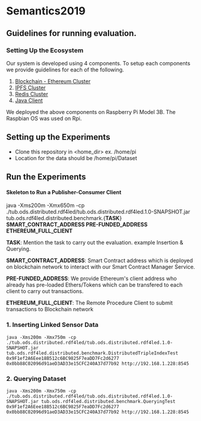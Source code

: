 # Semantics2019


## Guidelines for running evaluation.


### Setting Up the Ecosystem

Our system is developed using 4 components. To setup each components we provide guidelines for each of the following.
1. [Blockchain - Ethereum Cluster](./blockchain/README.md)
2. [IPFS Cluster](./ipfs/README.md)
3. [Redis Cluster](./redis/README.md)
4. [Java Client](./java/README.md)

We deployed the above components on Raspberry Pi Model 3B. The Raspbian OS was used on Rpi.


## Setting up the Experiments

* Clone this repository in <home_dir> ex. /home/pi
* Location for the data should be /home/pi/Dataset

## Run the Experiments

#### Skeleton to Run a Publisher-Consumer Client

java -Xms200m -Xmx650m -cp ./tub.ods.distributed.rdf4led/tub.ods.distributed.rdf4led.1.0-SNAPSHOT.jar tub.ods.rdf4led.distributed.benchmark.{**TASK**} **SMART_CONTRACT_ADDRESS PRE-FUNDED_ADDRESS ETHEREUM_FULL_CLIENT**

**TASK**: Mention the task to carry out the evaluation. example Insertion & Querying.

**SMART_CONTRACT_ADDRESS**: Smart Contract address which is deployed on blockchain network to interact with our Smart Contract Manager Service.

**PRE-FUNDED_ADDRESS**: We provide Ethereum's client address who already has pre-loaded Ethers/Tokens which can be transfered to each client to carry out transactions.

**ETHEREUM_FULL_CLIENT**: The Remote Procedure Client to submit transactions to Blockchain network

### 1. Inserting Linked Sensor Data

```
java -Xms200m -Xmx750m -cp ./tub.ods.distributed.rdf4led/tub.ods.distributed.rdf4led.1.0-SNAPSHOT.jar tub.ods.rdf4led.distributed.benchmark.DistributedTripleIndexTest 0x9F1ef2A6Eee18B512c6BC9825F7eaDD7Fc2d6277 0x0bb88C02096d91aeD3AD33e15CFC240A37d77b92 http://192.168.1.228:8545
```

### 2. Querying Dataset

```
java -Xms200m -Xmx750m -cp ./tub.ods.distributed.rdf4led/tub.ods.distributed.rdf4led.1.0-SNAPSHOT.jar tub.ods.rdf4led.distributed.benchmark.QueryingTest 0x9F1ef2A6Eee18B512c6BC9825F7eaDD7Fc2d6277 0x0bb88C02096d91aeD3AD33e15CFC240A37d77b92 http://192.168.1.228:8545
```
